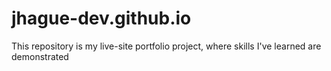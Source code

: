 # jhague-dev.github.io

This repository is my live-site portfolio project, where skills I've learned are demonstrated
